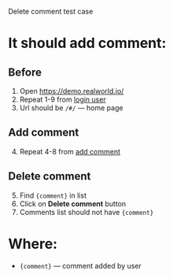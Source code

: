 Delete comment test case

# It should add comment:

## Before

1. Open https://demo.realworld.io/
2. Repeat 1-9 from [login user](login_user.md)
3. Url should be `/#/` — home page

## Add comment

4. Repeat 4-8 from [add comment](add_comment.md)

## Delete comment

5. Find `{comment}` in list
6. Click on **Delete comment** button
7. Comments list should not have `{comment}`

# Where:

* `{comment}` — comment added by user
